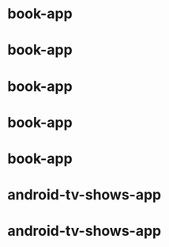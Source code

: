 # book-app
# book-app
# book-app
# book-app
# book-app
# android-tv-shows-app
# android-tv-shows-app
